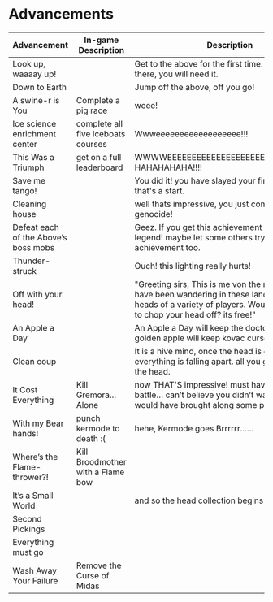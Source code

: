 # Advancements

| Advancement | In-game Description | Description |
| ----------- | ------------------- | ------------|
| Look up, waaaay up! | | Get to the above for the first time. good luck up there, you will need it. |
| Down to Earth | | Jump off the above, off you go! |
| A swine-r is You | Complete a pig race | weee! |
| Ice science enrichment center | complete all five iceboats courses | Wwweeeeeeeeeeeeeeeeee!!! |
| This Was a Triumph | get on a full leaderboard | WWWWEEEEEEEEEEEEEEEEEEEEEEEEEEEE!!!!!!!!! HAHAHAHAHA!!!! |
| Save me tango! | | You did it! you have slayed your first above mob! that's a start. |
| Cleaning house | | well thats impressive, you just commited a genocide! |
| Defeat each of the Above’s boss mobs | | Geez. If you get this achievement you are a legend! maybe let some others try getting this achievement too. |
| Thunder- struck <a name="thunder-struck"></a> | | Ouch! this lighting really hurts! |
| Off with your head! <a name="off-with-your-head"></a> | | "Greeting sirs, This is me von the merchant and I have been wandering in these lands chopping heads of a variety of players. Would you like me to chop your head off? its free!" |
| An Apple a Day <a name="an-apple-a-day"></a> | | An Apple a Day will keep the doctor away, but a golden apple will keep kovac curse away. |
| Clean coup <a name="clean-coup"></a> | | It is a hive mind, once the head is gone, everything is falling apart. all you gotta focus is the head. |
| It Cost Everything <a name="it-cost-everything"></a> | Kill Gremora... Alone | now THAT'S impressive! must have been an epic battle… can’t believe you didn’t waited for me, I would have brought along some popcorn! |
| With my Bear hands! <a name="with-my-bear-hands"></a>| punch kermode to death :( | hehe, Kermode goes Brrrrrr…... |
| Where’s the Flame- thrower?! | Kill Broodmother with a Flame bow | |
| It’s a Small World <a name="its-a-small-world"></a> | | and so the head collection begins |
| Second Pickings <a name="second-pickings"></a> | | |
| Everything must go <a name="everything-must-go"></a> | | |
| Wash Away Your Failure | Remove the Curse of Midas | |

